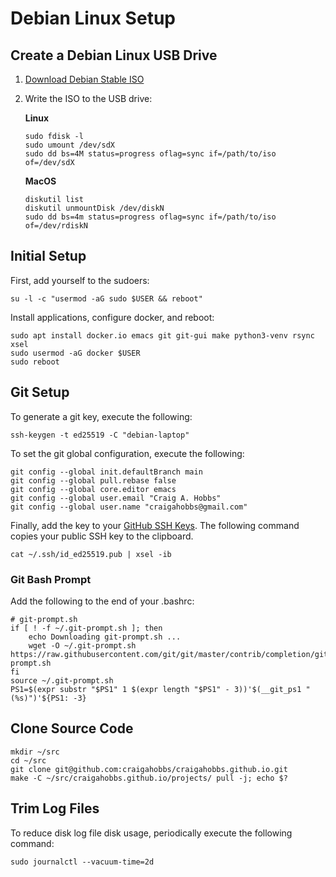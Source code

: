 # Debian Linux Setup


## Create a Debian Linux USB Drive

1. [Download Debian Stable ISO](https://www.debian.org/distrib/netinst)

2. Write the ISO to the USB drive:

   **Linux**

   ~~~
   sudo fdisk -l
   sudo umount /dev/sdX
   sudo dd bs=4M status=progress oflag=sync if=/path/to/iso of=/dev/sdX
   ~~~

   **MacOS**

   ~~~
   diskutil list
   diskutil unmountDisk /dev/diskN
   sudo dd bs=4m status=progress oflag=sync if=/path/to/iso of=/dev/rdiskN
   ~~~


## Initial Setup

First, add yourself to the sudoers:

~~~
su -l -c "usermod -aG sudo $USER && reboot"
~~~

Install applications, configure docker, and reboot:

~~~
sudo apt install docker.io emacs git git-gui make python3-venv rsync xsel
sudo usermod -aG docker $USER
sudo reboot
~~~


## Git Setup

To generate a git key, execute the following:

~~~
ssh-keygen -t ed25519 -C "debian-laptop"
~~~

To set the git global configuration, execute the following:

~~~
git config --global init.defaultBranch main
git config --global pull.rebase false
git config --global core.editor emacs
git config --global user.email "Craig A. Hobbs"
git config --global user.name "craigahobbs@gmail.com"
~~~

Finally, add the key to your [GitHub SSH Keys](https://github.com/settings/keys). The following
command copies your public SSH key to the clipboard.

~~~
cat ~/.ssh/id_ed25519.pub | xsel -ib
~~~


### Git Bash Prompt

Add the following to the end of your .bashrc:

~~~
# git-prompt.sh
if [ ! -f ~/.git-prompt.sh ]; then
    echo Downloading git-prompt.sh ...
    wget -O ~/.git-prompt.sh https://raw.githubusercontent.com/git/git/master/contrib/completion/git-prompt.sh
fi
source ~/.git-prompt.sh
PS1=$(expr substr "$PS1" 1 $(expr length "$PS1" - 3))'$(__git_ps1 " (%s)")'${PS1: -3}
~~~


## Clone Source Code

~~~
mkdir ~/src
cd ~/src
git clone git@github.com:craigahobbs/craigahobbs.github.io.git
make -C ~/src/craigahobbs.github.io/projects/ pull -j; echo $?
~~~


## Trim Log Files

To reduce disk log file disk usage, periodically execute the following command:

~~~
sudo journalctl --vacuum-time=2d
~~~
